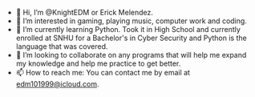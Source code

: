 - 👋 Hi, I’m @KnightEDM or Erick Melendez.
- 👀 I’m interested in gaming, playing music, computer work and coding.
- 🌱 I’m currently learning Python. Took it in High School and currently enrolled at SNHU for a Bachelor's in Cyber Security and Python is the language that was covered.
- 💞️ I’m looking to collaborate on any programs that will help me expand my knowledge and help me practice to get better.
- 📫 How to reach me: You can contact me by email at edm101999@icloud.com.

<!---
KnightEDM/KnightEDM is a ✨ special ✨ repository because its `README.md` (this file) appears on your GitHub profile.
You can click the Preview link to take a look at your changes.
--->
